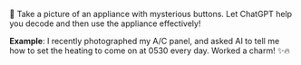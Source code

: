 📸 Take a picture of an appliance with mysterious buttons. Let ChatGPT help you decode and then use the appliance effectively!

**Example**: I recently photographed my A/C panel, and asked AI to tell me how to set the heating to come on at 0530 every day. Worked a charm! ✨🔥